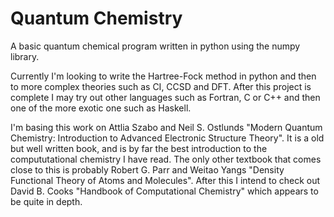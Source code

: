 # Quantum Chemistry
A basic quantum chemical program written in python using the numpy library.

Currently I'm looking to write the Hartree-Fock method in python and then to more complex theories such as CI, CCSD and DFT. After this project is complete I may try out other languages such as Fortran, C or C++ and then one of the more exotic one such as Haskell.

I'm basing this work on Attlia Szabo and Neil S. Ostlunds "Modern Quantum Chemistry: Introduction to Advanced Electronic Structure Theory". It is a old but well written book, and is by far the best introduction to the compututational chemistry I have read. The only other textbook that comes close to this is probably Robert G. Parr and Weitao Yangs "Density Functional Theory of Atoms and Molecules". After this I intend to check out David B. Cooks "Handbook of Computational Chemistry" which appears to be quite in depth.
